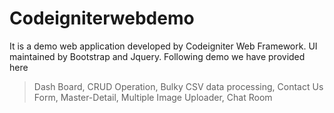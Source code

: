 # Codeigniterwebdemo
It is a demo web application developed by Codeigniter Web Framework.
UI maintained by Bootstrap and Jquery.
Following demo we have provided here 
> Dash Board,
> CRUD Operation,
> Bulky CSV data processing,
> Contact Us Form,
> Master-Detail, 
> Multiple Image Uploader,
> Chat Room




